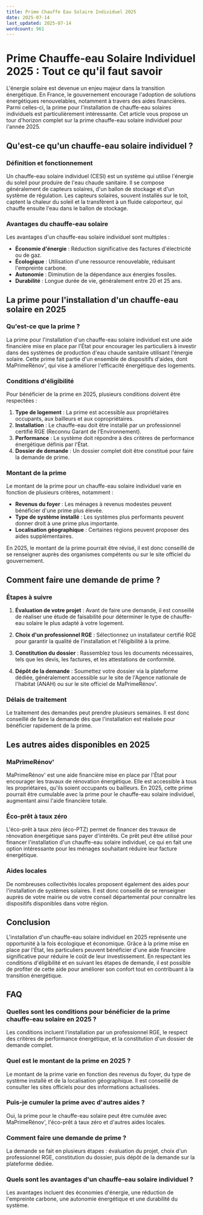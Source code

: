 ```yaml
---
title: Prime Chauffe Eau Solaire Individuel 2025
date: 2025-07-14
last_updated: 2025-07-14
wordcount: 961
---
```


# Prime Chauffe-eau Solaire Individuel 2025 : Tout ce qu'il faut savoir

L'énergie solaire est devenue un enjeu majeur dans la transition énergétique. En France, le gouvernement encourage l'adoption de solutions énergétiques renouvelables, notamment à travers des aides financières. Parmi celles-ci, la prime pour l'installation de chauffe-eau solaires individuels est particulièrement intéressante. Cet article vous propose un tour d'horizon complet sur la prime chauffe-eau solaire individuel pour l'année 2025.

## Qu'est-ce qu'un chauffe-eau solaire individuel ?

### Définition et fonctionnement

Un chauffe-eau solaire individuel (CESI) est un système qui utilise l'énergie du soleil pour produire de l'eau chaude sanitaire. Il se compose généralement de capteurs solaires, d'un ballon de stockage et d'un système de régulation. Les capteurs solaires, souvent installés sur le toit, captent la chaleur du soleil et la transfèrent à un fluide caloporteur, qui chauffe ensuite l'eau dans le ballon de stockage.

### Avantages du chauffe-eau solaire

Les avantages d'un chauffe-eau solaire individuel sont multiples :

- **Économie d'énergie** : Réduction significative des factures d'électricité ou de gaz.
- **Écologique** : Utilisation d'une ressource renouvelable, réduisant l'empreinte carbone.
- **Autonomie** : Diminution de la dépendance aux énergies fossiles.
- **Durabilité** : Longue durée de vie, généralement entre 20 et 25 ans.

## La prime pour l'installation d'un chauffe-eau solaire en 2025

### Qu'est-ce que la prime ?

La prime pour l'installation d'un chauffe-eau solaire individuel est une aide financière mise en place par l'État pour encourager les particuliers à investir dans des systèmes de production d'eau chaude sanitaire utilisant l'énergie solaire. Cette prime fait partie d'un ensemble de dispositifs d'aides, dont MaPrimeRénov', qui vise à améliorer l'efficacité énergétique des logements.

### Conditions d'éligibilité

Pour bénéficier de la prime en 2025, plusieurs conditions doivent être respectées :

1. **Type de logement** : La prime est accessible aux propriétaires occupants, aux bailleurs et aux copropriétaires.
2. **Installation** : Le chauffe-eau doit être installé par un professionnel certifié RGE (Reconnu Garant de l’Environnement).
3. **Performance** : Le système doit répondre à des critères de performance énergétique définis par l'État.
4. **Dossier de demande** : Un dossier complet doit être constitué pour faire la demande de prime.

### Montant de la prime

Le montant de la prime pour un chauffe-eau solaire individuel varie en fonction de plusieurs critères, notamment :

- **Revenus du foyer** : Les ménages à revenus modestes peuvent bénéficier d'une prime plus élevée.
- **Type de système installé** : Les systèmes plus performants peuvent donner droit à une prime plus importante.
- **Localisation géographique** : Certaines régions peuvent proposer des aides supplémentaires.

En 2025, le montant de la prime pourrait être révisé, il est donc conseillé de se renseigner auprès des organismes compétents ou sur le site officiel du gouvernement.

## Comment faire une demande de prime ?

### Étapes à suivre

1. **Évaluation de votre projet** : Avant de faire une demande, il est conseillé de réaliser une étude de faisabilité pour déterminer le type de chauffe-eau solaire le plus adapté à votre logement.
   
2. **Choix d'un professionnel RGE** : Sélectionnez un installateur certifié RGE pour garantir la qualité de l'installation et l'éligibilité à la prime.

3. **Constitution du dossier** : Rassemblez tous les documents nécessaires, tels que les devis, les factures, et les attestations de conformité.

4. **Dépôt de la demande** : Soumettez votre dossier via la plateforme dédiée, généralement accessible sur le site de l'Agence nationale de l'habitat (ANAH) ou sur le site officiel de MaPrimeRénov'.

### Délais de traitement

Le traitement des demandes peut prendre plusieurs semaines. Il est donc conseillé de faire la demande dès que l'installation est réalisée pour bénéficier rapidement de la prime.

## Les autres aides disponibles en 2025

### MaPrimeRénov'

MaPrimeRénov' est une aide financière mise en place par l'État pour encourager les travaux de rénovation énergétique. Elle est accessible à tous les propriétaires, qu'ils soient occupants ou bailleurs. En 2025, cette prime pourrait être cumulable avec la prime pour le chauffe-eau solaire individuel, augmentant ainsi l'aide financière totale.

### Éco-prêt à taux zéro

L'éco-prêt à taux zéro (éco-PTZ) permet de financer des travaux de rénovation énergétique sans payer d'intérêts. Ce prêt peut être utilisé pour financer l'installation d'un chauffe-eau solaire individuel, ce qui en fait une option intéressante pour les ménages souhaitant réduire leur facture énergétique.

### Aides locales

De nombreuses collectivités locales proposent également des aides pour l'installation de systèmes solaires. Il est donc conseillé de se renseigner auprès de votre mairie ou de votre conseil départemental pour connaître les dispositifs disponibles dans votre région.

## Conclusion

L'installation d'un chauffe-eau solaire individuel en 2025 représente une opportunité à la fois écologique et économique. Grâce à la prime mise en place par l'État, les particuliers peuvent bénéficier d'une aide financière significative pour réduire le coût de leur investissement. En respectant les conditions d'éligibilité et en suivant les étapes de demande, il est possible de profiter de cette aide pour améliorer son confort tout en contribuant à la transition énergétique.

## FAQ

### Quelles sont les conditions pour bénéficier de la prime chauffe-eau solaire en 2025 ?

Les conditions incluent l'installation par un professionnel RGE, le respect des critères de performance énergétique, et la constitution d'un dossier de demande complet.

### Quel est le montant de la prime en 2025 ?

Le montant de la prime varie en fonction des revenus du foyer, du type de système installé et de la localisation géographique. Il est conseillé de consulter les sites officiels pour des informations actualisées.

### Puis-je cumuler la prime avec d'autres aides ?

Oui, la prime pour le chauffe-eau solaire peut être cumulée avec MaPrimeRénov', l'éco-prêt à taux zéro et d'autres aides locales.

### Comment faire une demande de prime ?

La demande se fait en plusieurs étapes : évaluation du projet, choix d'un professionnel RGE, constitution du dossier, puis dépôt de la demande sur la plateforme dédiée.

### Quels sont les avantages d'un chauffe-eau solaire individuel ?

Les avantages incluent des économies d'énergie, une réduction de l'empreinte carbone, une autonomie énergétique et une durabilité du système.